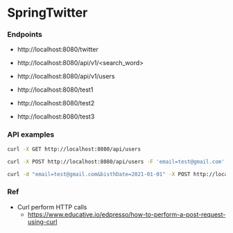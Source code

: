 # SpringTwitter

### Endpoints 
- http://localhost:8080/twitter
- http://localhost:8080/api/v1/<search_word>
- http://localhost:8080/api/v1/users

- http://localhost:8080/test1
- http://localhost:8080/test2
- http://localhost:8080/test3


### API examples
```bash
curl -X GET http://localhost:8080/api/users

curl -X POST http://localhost:8080/api/users -F 'email=test@gmail.com' -F 'bisthDate=2021-01-01'

curl -d "email=test@gmail.com&bisthDate=2021-01-01" -X POST http://localhost:8080/api/users

```

### Ref
- Curl perform HTTP calls
	- https://www.educative.io/edpresso/how-to-perform-a-post-request-using-curl